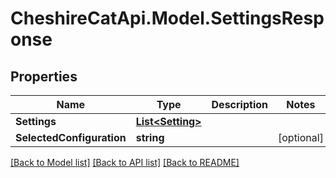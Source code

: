 # CheshireCatApi.Model.SettingsResponse

## Properties

Name | Type | Description | Notes
------------ | ------------- | ------------- | -------------
**Settings** | [**List&lt;Setting&gt;**](Setting.md) |  | 
**SelectedConfiguration** | **string** |  | [optional] 

[[Back to Model list]](../README.md#documentation-for-models) [[Back to API list]](../README.md#documentation-for-api-endpoints) [[Back to README]](../README.md)

